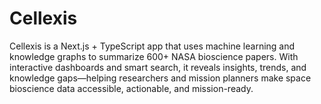 # Cellexis
Cellexis is a Next.js + TypeScript app that uses machine learning and knowledge graphs to summarize 600+ NASA bioscience papers. With interactive dashboards and smart search, it reveals insights, trends, and knowledge gaps—helping researchers and mission planners make space bioscience data accessible, actionable, and mission-ready.
